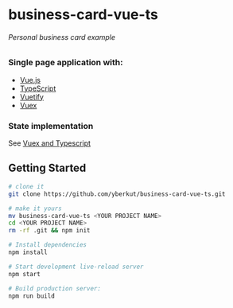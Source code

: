 # business-card-vue-ts

###### Personal business card example 

### Single page application with:
- [Vue.js](https://vuejs.org/)
- [TypeScript](https://www.typescriptlang.org/)
- [Vuetify](https://vuetifyjs.com)
- [Vuex](https://vuex.vuejs.org)

### State implementation
See [Vuex and Typescript](https://codeburst.io/vuex-and-typescript-3427ba78cfa8)

## Getting Started
```sh
# clone it
git clone https://github.com/yberkut/business-card-vue-ts.git

# make it yours
mv business-card-vue-ts <YOUR PROJECT NAME>
cd <YOUR PROJECT NAME>
rm -rf .git && npm init 

# Install dependencies
npm install

# Start development live-reload server
npm start

# Build production server:
npm run build
```
